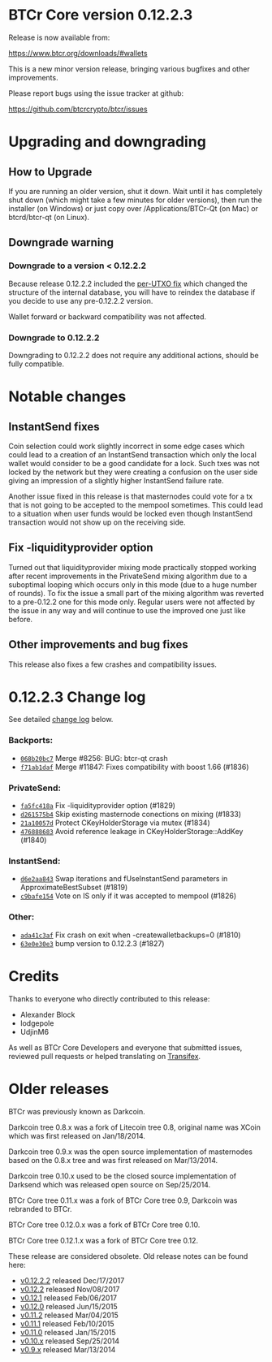 BTCr Core version 0.12.2.3
==========================

Release is now available from:

  <https://www.btcr.org/downloads/#wallets>

This is a new minor version release, bringing various bugfixes and other
improvements.

Please report bugs using the issue tracker at github:

  <https://github.com/btcrcrypto/btcr/issues>


Upgrading and downgrading
=========================

How to Upgrade
--------------

If you are running an older version, shut it down. Wait until it has completely
shut down (which might take a few minutes for older versions), then run the
installer (on Windows) or just copy over /Applications/BTCr-Qt (on Mac) or
btcrd/btcr-qt (on Linux).

Downgrade warning
-----------------

### Downgrade to a version < 0.12.2.2

Because release 0.12.2.2 included the [per-UTXO fix](release-notes/btcr/release-notes-0.12.2.2.md#per-utxo-fix)
which changed the structure of the internal database, you will have to reindex
the database if you decide to use any pre-0.12.2.2 version.

Wallet forward or backward compatibility was not affected.

### Downgrade to 0.12.2.2

Downgrading to 0.12.2.2 does not require any additional actions, should be
fully compatible.

Notable changes
===============

InstantSend fixes
-----------------

Coin selection could work slightly incorrect in some edge cases which could
lead to a creation of an InstantSend transaction which only the local wallet
would consider to be a good candidate for a lock. Such txes was not locked by
the network but they were creating a confusion on the user side giving an
impression of a slightly higher InstantSend failure rate.

Another issue fixed in this release is that masternodes could vote for a tx
that is not going to be accepted to the mempool sometimes. This could lead to
a situation when user funds would be locked even though InstantSend transaction
would not show up on the receiving side.

Fix -liquidityprovider option
-----------------------------

Turned out that liquidityprovider mixing mode practically stopped working after
recent improvements in the PrivateSend mixing algorithm due to a suboptimal
looping which occurs only in this mode (due to a huge number of rounds). To fix
the issue a small part of the mixing algorithm was reverted to a pre-0.12.2 one
for this mode only. Regular users were not affected by the issue in any way and
will continue to use the improved one just like before.

Other improvements and bug fixes
--------------------------------

This release also fixes a few crashes and compatibility issues.


0.12.2.3 Change log
===================

See detailed [change log](https://github.com/btcrcrypto/btcr/compare/v0.12.2.2...btcrcrypto:v0.12.2.3) below.

### Backports:
- [`068b20bc7`](https://github.com/btcrcrypto/btcr/commit/068b20bc7) Merge #8256: BUG: btcr-qt crash
- [`f71ab1daf`](https://github.com/btcrcrypto/btcr/commit/f71ab1daf) Merge #11847: Fixes compatibility with boost 1.66 (#1836)

### PrivateSend:
- [`fa5fc418a`](https://github.com/btcrcrypto/btcr/commit/fa5fc418a) Fix -liquidityprovider option (#1829)
- [`d261575b4`](https://github.com/btcrcrypto/btcr/commit/d261575b4) Skip existing masternode conections on mixing (#1833)
- [`21a10057d`](https://github.com/btcrcrypto/btcr/commit/21a10057d) Protect CKeyHolderStorage via mutex (#1834)
- [`476888683`](https://github.com/btcrcrypto/btcr/commit/476888683) Avoid reference leakage in CKeyHolderStorage::AddKey (#1840)

### InstantSend:
- [`d6e2aa843`](https://github.com/btcrcrypto/btcr/commit/d6e2aa843) Swap iterations and fUseInstantSend parameters in ApproximateBestSubset (#1819)
- [`c9bafe154`](https://github.com/btcrcrypto/btcr/commit/c9bafe154) Vote on IS only if it was accepted to mempool (#1826)

### Other:
- [`ada41c3af`](https://github.com/btcrcrypto/btcr/commit/ada41c3af) Fix crash on exit when -createwalletbackups=0 (#1810)
- [`63e0e30e3`](https://github.com/btcrcrypto/btcr/commit/63e0e30e3) bump version to 0.12.2.3 (#1827)

Credits
=======

Thanks to everyone who directly contributed to this release:

- Alexander Block
- lodgepole
- UdjinM6

As well as BTCr Core Developers and everyone that submitted issues,
reviewed pull requests or helped translating on
[Transifex](https://www.transifex.com/projects/p/btcr/).


Older releases
==============

BTCr was previously known as Darkcoin.

Darkcoin tree 0.8.x was a fork of Litecoin tree 0.8, original name was XCoin
which was first released on Jan/18/2014.

Darkcoin tree 0.9.x was the open source implementation of masternodes based on
the 0.8.x tree and was first released on Mar/13/2014.

Darkcoin tree 0.10.x used to be the closed source implementation of Darksend
which was released open source on Sep/25/2014.

BTCr Core tree 0.11.x was a fork of BTCr Core tree 0.9,
Darkcoin was rebranded to BTCr.

BTCr Core tree 0.12.0.x was a fork of BTCr Core tree 0.10.

BTCr Core tree 0.12.1.x was a fork of BTCr Core tree 0.12.

These release are considered obsolete. Old release notes can be found here:

- [v0.12.2.2](release-notes/btcr/release-notes-0.12.2.2.md) released Dec/17/2017
- [v0.12.2](release-notes/btcr/release-notes-0.12.2.md) released Nov/08/2017
- [v0.12.1](release-notes/btcr/release-notes-0.12.1.md) released Feb/06/2017
- [v0.12.0](release-notes/btcr/release-notes-0.12.0.md) released Jun/15/2015
- [v0.11.2](release-notes/btcr/release-notes-0.11.2.md) released Mar/04/2015
- [v0.11.1](release-notes/btcr/release-notes-0.11.1.md) released Feb/10/2015
- [v0.11.0](release-notes/btcr/release-notes-0.11.0.md) released Jan/15/2015
- [v0.10.x](release-notes/btcr/release-notes-0.10.0.md) released Sep/25/2014
- [v0.9.x](release-notes/btcr/release-notes-0.9.0.md) released Mar/13/2014

